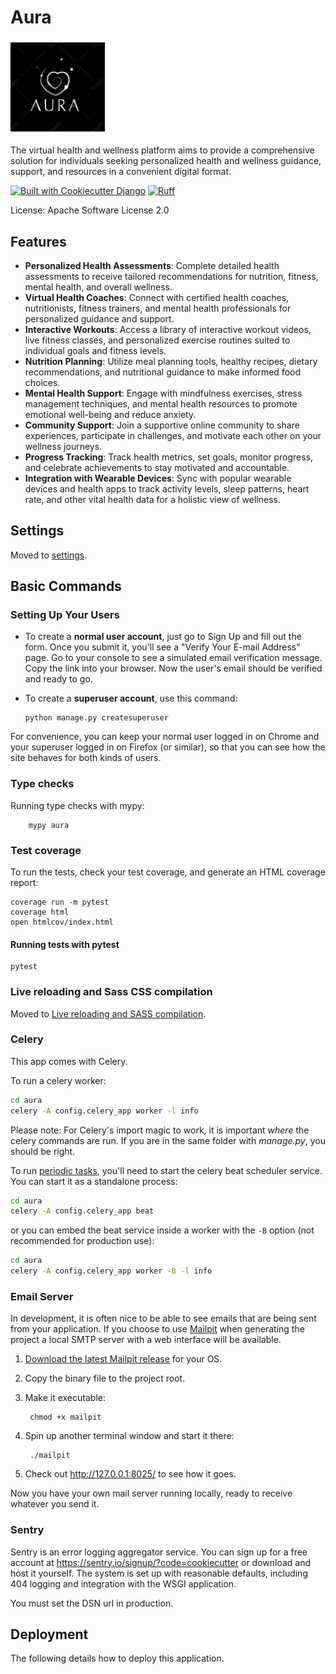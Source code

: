 # Aura

<img style="text-align: center;" src="https://github.com/IMperiumX/logos/blob/main/Aura/LOGO.png?raw=true" width=30% height=30%></img>

The virtual health and wellness platform aims to provide a comprehensive solution for individuals seeking personalized health and wellness guidance, support, and resources in a convenient digital format.

[![Built with Cookiecutter Django](https://img.shields.io/badge/built%20with-Cookiecutter%20Django-ff69b4.svg?logo=cookiecutter)](https://github.com/cookiecutter/cookiecutter-django/)
[![Ruff](https://img.shields.io/endpoint?url=https://raw.githubusercontent.com/astral-sh/ruff/main/assets/badge/v2.json)](https://github.com/astral-sh/ruff)

License: Apache Software License 2.0

## Features

- **Personalized Health Assessments**: Complete detailed health assessments to receive tailored recommendations for nutrition, fitness, mental health, and overall wellness.
- **Virtual Health Coaches**: Connect with certified health coaches, nutritionists, fitness trainers, and mental health professionals for personalized guidance and support.
- **Interactive Workouts**: Access a library of interactive workout videos, live fitness classes, and personalized exercise routines suited to individual goals and fitness levels.
- **Nutrition Planning**: Utilize meal planning tools, healthy recipes, dietary recommendations, and nutritional guidance to make informed food choices.
- **Mental Health Support**: Engage with mindfulness exercises, stress management techniques, and mental health resources to promote emotional well-being and reduce anxiety.
- **Community Support**: Join a supportive online community to share experiences, participate in challenges, and motivate each other on your wellness journeys.
- **Progress Tracking**: Track health metrics, set goals, monitor progress, and celebrate achievements to stay motivated and accountable.
- **Integration with Wearable Devices**: Sync with popular wearable devices and health apps to track activity levels, sleep patterns, heart rate, and other vital health data for a holistic view of wellness.

## Settings

Moved to [settings](http://cookiecutter-django.readthedocs.io/en/latest/settings.html).

## Basic Commands

### Setting Up Your Users

- To create a **normal user account**, just go to Sign Up and fill out the form. Once you submit it, you'll see a "Verify Your E-mail Address" page. Go to your console to see a simulated email verification message. Copy the link into your browser. Now the user's email should be verified and ready to go.

- To create a **superuser account**, use this command:

      python manage.py createsuperuser

For convenience, you can keep your normal user logged in on Chrome and your superuser logged in on Firefox (or similar), so that you can see how the site behaves for both kinds of users.

### Type checks

Running type checks with mypy:

        mypy aura

### Test coverage

To run the tests, check your test coverage, and generate an HTML coverage report:

    coverage run -m pytest
    coverage html
    open htmlcov/index.html

#### Running tests with pytest

    pytest

### Live reloading and Sass CSS compilation

Moved to [Live reloading and SASS compilation](https://cookiecutter-django.readthedocs.io/en/latest/developing-locally.html#sass-compilation-live-reloading).

### Celery

This app comes with Celery.

To run a celery worker:

```bash
cd aura
celery -A config.celery_app worker -l info
```

Please note: For Celery's import magic to work, it is important _where_ the celery commands are run. If you are in the same folder with _manage.py_, you should be right.

To run [periodic tasks](https://docs.celeryq.dev/en/stable/userguide/periodic-tasks.html), you'll need to start the celery beat scheduler service. You can start it as a standalone process:

```bash
cd aura
celery -A config.celery_app beat
```

or you can embed the beat service inside a worker with the `-B` option (not recommended for production use):

```bash
cd aura
celery -A config.celery_app worker -B -l info
```

### Email Server

In development, it is often nice to be able to see emails that are being sent from your application. If you choose to use [Mailpit](https://github.com/axllent/mailpit) when generating the project a local SMTP server with a web interface will be available.

1. [Download the latest Mailpit release](https://github.com/axllent/mailpit/releases) for your OS.

2. Copy the binary file to the project root.

3. Make it executable:

        chmod +x mailpit

4. Spin up another terminal window and start it there:

        ./mailpit

5. Check out <http://127.0.0.1:8025/> to see how it goes.

Now you have your own mail server running locally, ready to receive whatever you send it.

### Sentry

Sentry is an error logging aggregator service. You can sign up for a free account at <https://sentry.io/signup/?code=cookiecutter> or download and host it yourself.
The system is set up with reasonable defaults, including 404 logging and integration with the WSGI application.

You must set the DSN url in production.

## Deployment

The following details how to deploy this application.
